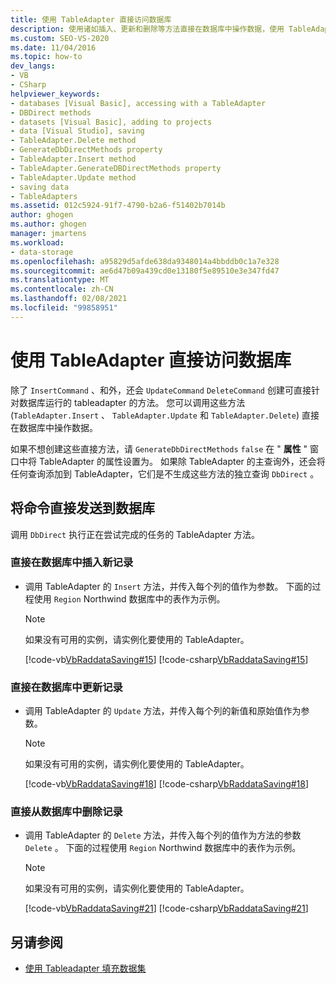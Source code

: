 ```yaml
---
title: 使用 TableAdapter 直接访问数据库
description: 使用诸如插入、更新和删除等方法直接在数据库中操作数据，使用 TableAdapter 直接访问数据库。
ms.custom: SEO-VS-2020
ms.date: 11/04/2016
ms.topic: how-to
dev_langs:
- VB
- CSharp
helpviewer_keywords:
- databases [Visual Basic], accessing with a TableAdapter
- DBDirect methods
- datasets [Visual Basic], adding to projects
- data [Visual Studio], saving
- TableAdapter.Delete method
- GenerateDbDirectMethods property
- TableAdapter.Insert method
- TableAdapter.GenerateDBDirectMethods property
- TableAdapter.Update method
- saving data
- TableAdapters
ms.assetid: 012c5924-91f7-4790-b2a6-f51402b7014b
author: ghogen
ms.author: ghogen
manager: jmartens
ms.workload:
- data-storage
ms.openlocfilehash: a95829d5afde638da9348014a4bbddb0c1a7e328
ms.sourcegitcommit: ae6d47b09a439cd0e13180f5e89510e3e347fd47
ms.translationtype: MT
ms.contentlocale: zh-CN
ms.lasthandoff: 02/08/2021
ms.locfileid: "99858951"
---
```

# <a name="directly-access-the-database-with-a-tableadapter"></a>使用 TableAdapter 直接访问数据库

除了 `InsertCommand` 、和外，还会 `UpdateCommand` `DeleteCommand` 创建可直接针对数据库运行的 tableadapter 的方法。 您可以调用这些方法 (`TableAdapter.Insert` 、 `TableAdapter.Update` 和 `TableAdapter.Delete`) 直接在数据库中操作数据。

如果不想创建这些直接方法，请 `GenerateDbDirectMethods` `false` 在 " **属性** " 窗口中将 TableAdapter 的属性设置为。 如果除 TableAdapter 的主查询外，还会将任何查询添加到 TableAdapter，它们是不生成这些方法的独立查询 `DbDirect` 。

## <a name="send-commands-directly-to-a-database"></a>将命令直接发送到数据库

调用 `DbDirect` 执行正在尝试完成的任务的 TableAdapter 方法。

### <a name="to-insert-new-records-directly-into-a-database"></a>直接在数据库中插入新记录

- 调用 TableAdapter 的 `Insert` 方法，并传入每个列的值作为参数。 下面的过程使用 `Region` Northwind 数据库中的表作为示例。

    > [!NOTE]
    > 如果没有可用的实例，请实例化要使用的 TableAdapter。

     [!code-vb[VbRaddataSaving#15](../data-tools/codesnippet/VisualBasic/directly-access-the-database-with-a-tableadapter_1.vb)]
     [!code-csharp[VbRaddataSaving#15](../data-tools/codesnippet/CSharp/directly-access-the-database-with-a-tableadapter_1.cs)]

### <a name="to-update-records-directly-in-a-database"></a>直接在数据库中更新记录

- 调用 TableAdapter 的 `Update` 方法，并传入每个列的新值和原始值作为参数。

    > [!NOTE]
    > 如果没有可用的实例，请实例化要使用的 TableAdapter。

     [!code-vb[VbRaddataSaving#18](../data-tools/codesnippet/VisualBasic/directly-access-the-database-with-a-tableadapter_2.vb)]
     [!code-csharp[VbRaddataSaving#18](../data-tools/codesnippet/CSharp/directly-access-the-database-with-a-tableadapter_2.cs)]

### <a name="to-delete-records-directly-from-a-database"></a>直接从数据库中删除记录

- 调用 TableAdapter 的 `Delete` 方法，并传入每个列的值作为方法的参数 `Delete` 。 下面的过程使用 `Region` Northwind 数据库中的表作为示例。

    > [!NOTE]
    > 如果没有可用的实例，请实例化要使用的 TableAdapter。

     [!code-vb[VbRaddataSaving#21](../data-tools/codesnippet/VisualBasic/directly-access-the-database-with-a-tableadapter_3.vb)]
     [!code-csharp[VbRaddataSaving#21](../data-tools/codesnippet/CSharp/directly-access-the-database-with-a-tableadapter_3.cs)]

## <a name="see-also"></a>另请参阅

- [使用 Tableadapter 填充数据集](../data-tools/fill-datasets-by-using-tableadapters.md)
